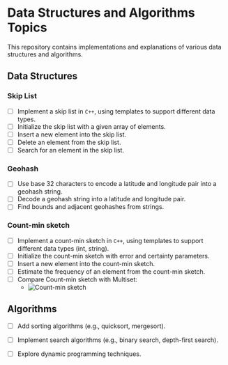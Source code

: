 
# Data Structures and Algorithms Topics

This repository contains implementations and explanations of various data structures and algorithms.

## Data Structures

### Skip List

- [ ] Implement a skip list in `C++`, using templates to support different data types.
- [ ] Initialize the skip list with a given array of elements.
- [ ] Insert a new element into the skip list.
- [ ] Delete an element from the skip list.
- [ ] Search for an element in the skip list.

### Geohash

- [ ] Use base 32 characters to encode a latitude and longitude pair into a geohash string.
- [ ] Decode a geohash string into a latitude and longitude pair.
- [ ] Find bounds and adjacent geohashes from strings.

### Count-min sketch

- [ ] Implement a count-min sketch in `C++`, using templates to support different data types (int, string).
- [ ] Initialize the count-min sketch with error and certainty parameters.
- [ ] Insert a new element into the count-min sketch.
- [ ] Estimate the frequency of an element from the count-min sketch.
- [ ] Compare Count-min sketch with Multiset: 
  - ![Count-min sketch](docs/count-min-sketch.png)

## Algorithms

- [ ] Add sorting algorithms (e.g., quicksort, mergesort).
- [ ] Implement search algorithms (e.g., binary search, depth-first search).
- [ ] Explore dynamic programming techniques.
      

